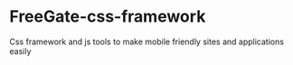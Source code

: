 # FreeGate-css-framework
Css framework and js tools to make mobile friendly sites and applications easily
